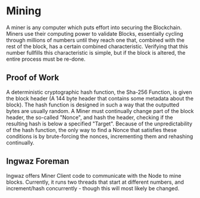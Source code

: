# Mining

A miner is any computer which puts effort into securing the Blockchain. Miners use their computing power to validate
Blocks, essentially cycling through millions of numbers until they reach one that, combined with the rest of the block,
has a certain combined characteristic. Verifying that this number fullfills this characteristic is simple, but if the
block is altered, the entire process must be re-done.

## Proof of Work

A deterministic cryptographic hash function, the Sha-256 Function, is given the block header (A 144 byte header that
contains some metadata about the block). The hash function is designed in such a way that the outputted bytes are
usually random. A Miner must continually change part of the block header, the so-called "Nonce", and hash the header,
checking if the resulting hash is below a specified "Target". Because of the unpredictability of the hash function, the
only way to find a Nonce that satisfies these conditions is by brute-forcing the nonces, incrementing them and rehashing
continually.

## Ingwaz Foreman

Ingwaz offers Miner Client code to communicate with the Node to mine blocks. Currently, it runs two threads that start
at different numbers, and increment/hash concurrently - though this will most likely be changed.
